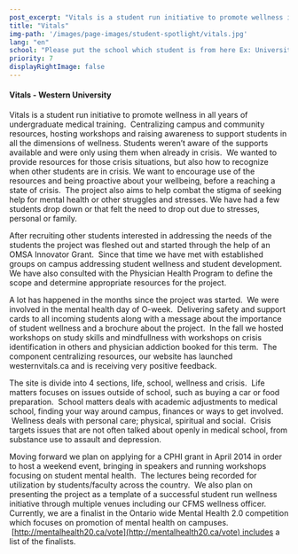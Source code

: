 ```yaml
---
post_excerpt: "Vitals is a student run initiative to promote wellness in all years of undergraduate medical training. Centralizing campus and community resources, hosting workshops and raising awareness to support students in all the dimensions of wellness."
title: "Vitals"
img-path: '/images/page-images/student-spotlight/vitals.jpg'
lang: "en"
school: "Please put the school which student is from here Ex: University of Alberta"
priority: 7
displayRightImage: false
---
```

#### **Vitals - Western University**

Vitals is a student run initiative to promote wellness in all years of undergraduate medical training.  Centralizing campus and community resources, hosting workshops and raising awareness to support students in all the dimensions of wellness. Students weren’t aware of the supports available and were only using them when already in crisis.  We wanted to provide resources for those crisis situations, but also how to recognize when other students are in crisis. We want to encourage use of the resources and being proactive about your wellbeing, before a reaching a state of crisis.  The project also aims to help combat the stigma of seeking help for mental health or other struggles and stresses. We have had a few students drop down or that felt the need to drop out due to stresses, personal or family.  

After recruiting other students interested in addressing the needs of the students the project was fleshed out and started through the help of an OMSA Innovator Grant.  Since that time we have met with established groups on campus addressing student wellness and student development. We have also consulted with the Physician Health Program to define the scope and determine appropriate resources for the project.

A lot has happened in the months since the project was started.  We were involved in the mental health day of O-week.  Delivering safety and support cards to all incoming students along with a message about the importance of student wellness and a brochure about the project.  In the fall we hosted workshops on study skills and mindfullness with workshops on crisis identification in others and physician addiction booked for this term.  The component centralizing resources, our website has launched westernvitals.ca and is receiving very positive feedback. 

The site is divide into 4 sections, life, school, wellness and crisis.  Life matters focuses on issues outside of school, such as buying a car or food preparation.  School matters deals with academic adjustments to medical school, finding your way around campus, finances or ways to get involved.  Wellness deals with personal care; physical, spiritual and social.  Crisis targets issues that are not often talked about openly in medical school, from substance use to assault and depression. 

Moving forward we plan on applying for a CPHI grant in April 2014 in order to host a weekend event, bringing in speakers and running workshops focusing on student mental health.  The lectures being recorded for utilization by students/faculty across the country.  We also plan on presenting the project as a template of a successful student run wellness initiative through multiple venues including our CFMS wellness officer. Currently, we are a finalist in the Ontario wide Mental Health 2.0 competition which focuses on promotion of mental health on campuses.  [http://mentalhealth20.ca/vote](http://mentalhealth20.ca/vote) includes a list of the finalists.
